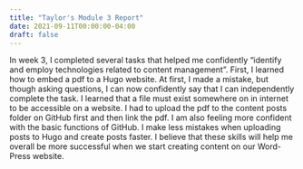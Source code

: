 ```yaml
---
title: "Taylor's Module 3 Report"
date: 2021-09-11T00:00:00-04:00
draft: false
---
```


In week 3, I completed several tasks that helped me confidently “identify and employ technologies related to content management”. First, I learned how to embed a pdf to a Hugo website. At first, I made a mistake, but though asking questions, I can now confidently say that I can independently complete the task. I learned that a file must exist somewhere on in internet to be accessible on a website. I had to upload the pdf to the content posts folder on GitHub first and then link the pdf. I am also feeling more confident with the basic functions of GitHub. I make less mistakes when uploading posts to Hugo and create posts faster. I believe that these skills will help me overall be more successful when we start creating content on our Word-Press website.
